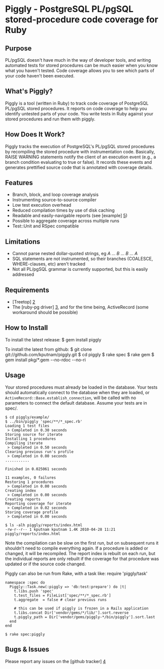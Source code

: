 # Piggly - PostgreSQL PL/pgSQL stored-procedure code coverage for Ruby

## Purpose

PL/pgSQL doesn't have much in the way of developer tools, and writing automated tests for
stored procedures can be much easier when you know what you haven't tested. Code coverage
allows you to see which parts of your code haven't been executed.

## What's Piggly?

Piggly is a tool (written in Ruby) to track code coverage of PostgreSQL PL/pgSQL stored
procedures. It reports on code coverage to help you identify untested parts of your code.
You write tests in Ruby against your stored procedures and run them with piggly.

## How Does It Work?

Piggly tracks the execution of PostgreSQL's PL/pgSQL stored procedures by recompiling
the stored procedure with instrumentation code. Basically, RAISE WARNING statements notify the
client of an execution event (e.g., a branch condition evaluating to true or false). It records
these events and generates prettified source code that is annotated with coverage details.

## Features

* Branch, block, and loop coverage analysis
* Instrumenting source-to-source compiler
* Low test execution overhead
* Reduced compilation times by use of disk caching
* Readable and easily-navigable reports (see [example] [5])
* Possible to aggregate coverage across multiple runs
* Test::Unit and RSpec compatible

## Limitations

* Cannot parse nested dollar-quoted strings, eg $A$ ... $B$ ... $B$ ... $A$
* SQL statements are not instrumented, so their branches (COALESCE, WHERE-clauses, etc) aren't tracked
* Not all PL/pgSQL grammar is currently supported, but this is easily addressed

## Requirements

* [Treetop] [2]
* The [ruby-pg driver] [3], and for the time being, ActiveRecord (some workaround should be possible)

## How to Install

To install the latest release:
    $ gem install piggly

To install the latest from github:
    $ git clone git://github.com/kputnam/piggly.git
    $ cd piggly
    $ rake spec
    $ rake gem
    $ gem install pkg/*.gem --no-rdoc --no-ri

## Usage

Your stored procedures must already be loaded in the database. Your tests should automatically connect
to the database when they are loaded, or `ActiveRecord::Base.establish_connection`, will be called with
no parameters to connect the default database. Assume your tests are in spec/.  

    $ cd piggly/example/
    $ ../bin/piggly 'spec/**/*_spec.rb'
    Loading 1 test files
     > Completed in 0.30 seconds
    Storing source for iterate
    Installing 1 procedures
    Compiling iterate
     > Completed in 0.50 seconds
    Clearing previous run's profile
     > Completed in 0.00 seconds
    ...........

    Finished in 0.025061 seconds

    11 examples, 0 failures
    Restoring 1 procedures
     > Completed in 0.00 seconds
    Creating index
     > Completed in 0.00 seconds
    Creating reports
    Reporting coverage for iterate
     > Completed in 0.02 seconds
    Storing coverage profile
     > Completed in 0.00 seconds

    $ ls -alh piggly/reports/index.html
    -rw-r--r-- 1 kputnam kputnam 1.4K 2010-04-28 11:21 piggly/reports/index.html

Note the compilation can be slow on the first run, but on subsequent runs it shouldn't need
to compile everything again. If a procedure is added or changed, it will be recompiled. The
report index is rebuilt on each run, but the individual reports are only rebuilt if the
coverage for that procedure was updated or if the source code changed.

Piggly can also be run from Rake, with a task like:
    require 'piggly/task'

    namespace :spec do
      Piggly::Task.new(:piggly => 'db:test:prepare') do |t|
        t.libs.push 'spec'
        t.test_files = FileList['spec/**/*_spec.rb']
        t.aggregate  = false # clear previous runs

        # this can be used if piggly is frozen in a Rails application
        t.libs.concat Dir['vendor/gems/*/lib/'].sort.reverse
        t.piggly_path = Dir['vendor/gems/piggly-*/bin/piggly'].sort.last
      end
    end

    $ rake spec:piggly

## Bugs & Issues

Please report any issues on the [github tracker] [4]

  [1]: http://github.com/relevance/rcov/
  [2]: http://github.com/nathansobo/treetop
  [3]: http://bitbucket.org/ged/ruby-pg/
  [4]: http://github.com/kputnam/piggly/issues
  [5]: http://kputnam.github.com/piggly/reports/index.html
